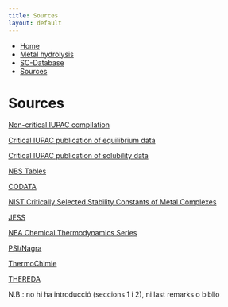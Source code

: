 ```yaml
---
title: Sources
layout: default
---
```

<ul>
  <li><a href="/">Home</a></li>
  <li><a href="/cost-nectar.html">Metal hydrolysis</a></li>
  <li><a href="/sc-database.html">SC-Database</a></li>
  <li><a class="active" href="/sources.html">Sources</a></li>
</ul>

# Sources

[Non-critical IUPAC compilation](/cost-nectar.html)

[Critical IUPAC publication of equilibrium data](/cost-nectar.html)

[Critical IUPAC publication of solubility data](/cost-nectar.html)

[NBS Tables](/cost-nectar.html)

[CODATA](/cost-nectar.html)

[NIST Critically Selected Stability Constants of Metal Complexes](/cost-nectar.html)

[JESS](/cost-nectar.html)

[NEA Chemical Thermodynamics Series](/cost-nectar.html)

[PSI/Nagra](/cost-nectar.html)

[ThermoChimie](/cost-nectar.html)

[THEREDA](/cost-nectar.html)

N.B.: no hi ha introducció (seccions 1 i 2), ni last remarks o biblio
